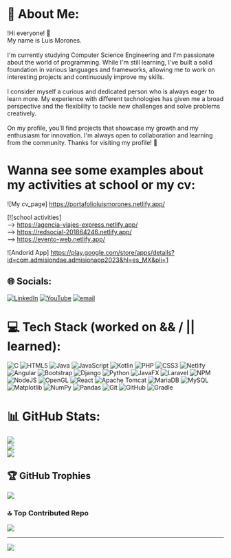 # 💫 About Me:
!Hi everyone! 👋<br>My name is Luis Morones. <br><br>I'm currently studying Computer Science Engineering and I'm passionate about the world of programming. While I'm still learning, I've built a solid foundation in various languages and frameworks, allowing me to work on interesting projects and continuously improve my skills.<br><br>I consider myself a curious and dedicated person who is always eager to learn more. My experience with different technologies has given me a broad perspective and the flexibility to tackle new challenges and solve problems creatively.<br><br>On my profile, you'll find projects that showcase my growth and my enthusiasm for innovation. I'm always open to collaboration and learning from the community. Thanks for visiting my profile! 🚀

# Wanna see some examples about my activities at school or my cv:
 ![My cv_page] https://portafolioluismorones.netlify.app/

 [![school activities]  <br>
 --> https://agencia-viajes-express.netlify.app/          <br>
 --> https://redsocial-201864246.netlify.app/        <br>
 --> https://evento-web.netlify.app/

 ![Andorid App]
 https://play.google.com/store/apps/details?id=com.admisiondae.admisionapp2023&hl=es_MX&pli=1

## 🌐 Socials:
[![LinkedIn](https://img.shields.io/badge/LinkedIn-%230077B5.svg?logo=linkedin&logoColor=white)](https://linkedin.com/in/https://www.linkedin.com/in/luis-morones-6a6647308?utm) [![YouTube](https://img.shields.io/badge/YouTube-%23FF0000.svg?logo=YouTube&logoColor=white)](https://www.youtube.com/@luisfernandomoroneshernand1706) [![email](https://img.shields.io/badge/Email-D14836?logo=gmail&logoColor=white)](mailto:fer.morones@outlook.com) 

# 💻 Tech Stack (worked on && / || learned):
![C](https://img.shields.io/badge/c-%2300599C.svg?style=for-the-badge&logo=c&logoColor=white) ![HTML5](https://img.shields.io/badge/html5-%23E34F26.svg?style=for-the-badge&logo=html5&logoColor=white) ![Java](https://img.shields.io/badge/java-%23ED8B00.svg?style=for-the-badge&logo=openjdk&logoColor=white) ![JavaScript](https://img.shields.io/badge/javascript-%23323330.svg?style=for-the-badge&logo=javascript&logoColor=%23F7DF1E) ![Kotlin](https://img.shields.io/badge/kotlin-%237F52FF.svg?style=for-the-badge&logo=kotlin&logoColor=white) ![PHP](https://img.shields.io/badge/php-%23777BB4.svg?style=for-the-badge&logo=php&logoColor=white) ![CSS3](https://img.shields.io/badge/css3-%231572B6.svg?style=for-the-badge&logo=css3&logoColor=white) ![Netlify](https://img.shields.io/badge/netlify-%23000000.svg?style=for-the-badge&logo=netlify&logoColor=#00C7B7) ![Angular](https://img.shields.io/badge/angular-%23DD0031.svg?style=for-the-badge&logo=angular&logoColor=white) ![Bootstrap](https://img.shields.io/badge/bootstrap-%238511FA.svg?style=for-the-badge&logo=bootstrap&logoColor=white) ![Django](https://img.shields.io/badge/django-%23092E20.svg?style=for-the-badge&logo=django&logoColor=white) ![Python](https://img.shields.io/badge/python-3670A0?style=for-the-badge&logo=python&logoColor=ffdd54) ![JavaFX](https://img.shields.io/badge/javafx-%23FF0000.svg?style=for-the-badge&logo=javafx&logoColor=white) ![Laravel](https://img.shields.io/badge/laravel-%23FF2D20.svg?style=for-the-badge&logo=laravel&logoColor=white) ![NPM](https://img.shields.io/badge/NPM-%23CB3837.svg?style=for-the-badge&logo=npm&logoColor=white) ![NodeJS](https://img.shields.io/badge/node.js-6DA55F?style=for-the-badge&logo=node.js&logoColor=white) ![OpenGL](https://img.shields.io/badge/OpenGL-%23FFFFFF.svg?style=for-the-badge&logo=opengl) ![React](https://img.shields.io/badge/react-%2320232a.svg?style=for-the-badge&logo=react&logoColor=%2361DAFB) ![Apache Tomcat](https://img.shields.io/badge/apache%20tomcat-%23F8DC75.svg?style=for-the-badge&logo=apache-tomcat&logoColor=black) ![MariaDB](https://img.shields.io/badge/MariaDB-003545?style=for-the-badge&logo=mariadb&logoColor=white) ![MySQL](https://img.shields.io/badge/mysql-4479A1.svg?style=for-the-badge&logo=mysql&logoColor=white) ![Matplotlib](https://img.shields.io/badge/Matplotlib-%23ffffff.svg?style=for-the-badge&logo=Matplotlib&logoColor=black) ![NumPy](https://img.shields.io/badge/numpy-%23013243.svg?style=for-the-badge&logo=numpy&logoColor=white) ![Pandas](https://img.shields.io/badge/pandas-%23150458.svg?style=for-the-badge&logo=pandas&logoColor=white) ![Git](https://img.shields.io/badge/git-%23F05033.svg?style=for-the-badge&logo=git&logoColor=white) ![GitHub](https://img.shields.io/badge/github-%23121011.svg?style=for-the-badge&logo=github&logoColor=white) ![Gradle](https://img.shields.io/badge/Gradle-02303A.svg?style=for-the-badge&logo=Gradle&logoColor=white)
# 📊 GitHub Stats:
![](https://github-readme-stats.vercel.app/api?username=crownclown501&theme=radical&hide_border=true&include_all_commits=true&count_private=true)<br/>
![](https://nirzak-streak-stats.vercel.app/?user=crownclown501&theme=radical&hide_border=true)<br/>
![](https://github-readme-stats.vercel.app/api/top-langs/?username=crownclown501&theme=radical&hide_border=true&include_all_commits=true&count_private=true&layout=compact)

## 🏆 GitHub Trophies
![](https://github-profile-trophy.vercel.app/?username=crownclown501&theme=radical&no-frame=false&no-bg=true&margin-w=4)

<!--### ✍️ Random Dev Quote
![](https://quotes-github-readme.vercel.app/api?type=horizontal&theme=radical)
-->
### 🔝 Top Contributed Repo
![](https://github-contributor-stats.vercel.app/api?username=crownclown501&limit=5&theme=gruvbox&combine_all_yearly_contributions=true)

---
[![](https://visitcount.itsvg.in/api?id=crownclown501&icon=6&color=0)](https://visitcount.itsvg.in)

<!-- Proudly created with GPRM ( https://gprm.itsvg.in ) -->
<!--
**crownclown501/crownclown501** is a ✨ _special_ ✨ repository because its `README.md` (this file) appears on your GitHub profile.

Here are some ideas to get you started:

- 🔭 I’m currently working on ...
- 🌱 I’m currently learning ...
- 👯 I’m looking to collaborate on ...
- 🤔 I’m looking for help with ...
- 💬 Ask me about ...
- 📫 How to reach me: ...
- 😄 Pronouns: ...
- ⚡ Fun fact: ...
-->
